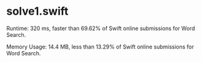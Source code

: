 # solve1.swift

Runtime: 320 ms, faster than 69.62% of Swift online submissions for Word Search.

Memory Usage: 14.4 MB, less than 13.29% of Swift online submissions for Word Search.
